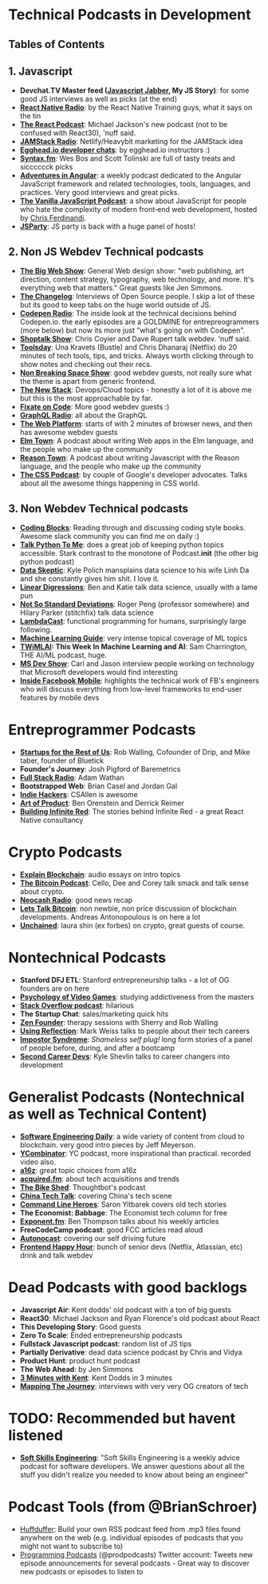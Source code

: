 # Technical Podcasts in Development


## Tables of Contents


## 1. Javascript

- **Devchat.TV Master feed ([Javascript Jabber](https://devchat.tv/js-jabber), My JS Story)**: for some good JS interviews as well as picks (at the end)
- **[React Native Radio](https://devchat.tv/react-native-radio)**: by the React Native Training guys, what it says on the tin
- **[The React Podcast](https://www.spreaker.com/show/the-react-podcast)**: Michael Jackson's new podcast (not to be confused with React30), 'nuff said.
- **[JAMStack Radio](https://www.heavybit.com/library/podcasts/jamstack-radio/)**: Netlify/Heavybit marketing for the JAMStack idea
- **[Egghead.io developer chats](https://egghead.simplecast.fm/)**: by egghead.io instructors :)
- **[Syntax.fm](https://syntax.fm/)**: Wes Bos and Scott Tolinski are full of tasty treats and sicccccck picks
- **[Adventures in Angular](https://devchat.tv/adv-in-angular)**: a weekly podcast dedicated to the Angular JavaScript framework and related technologies, tools, languages, and practices. Very good interviews and great picks.
- **[The Vanilla JavaScript Podcast](https://vanillajspodcast.com/)**: a show about JavaScript for people who hate the complexity of modern front‑end web development, hosted by [Chris Ferdinandi](https://gomakethings.com).
- **[JSParty](https://changelog.com/jsparty)**: JS party is back with a huge panel of hosts!

## 2. Non JS Webdev Technical podcasts

- **[The Big Web Show](http://5by5.tv/bigwebshow)**: General Web design show: "web publishing, art direction, content strategy, typography, web technology, and more. It's everything web that matters." Great guests like Jen Simmons.
- **[The Changelog](https://changelog.com/)**: Interviews of Open Source people. I skip a lot of these but its good to keep tabs on the huge world outside of JS.
- **[Codepen Radio](https://blog.codepen.io/radio/)**: The inside look at the technical decisions behind Codepen.io. the early episodes are a GOLDMINE for entrepreogrammers (more below) but now its more just "what's going on with Codepen".
- **[Shoptalk Show](http://shoptalkshow.com/)**: Chris Coyier and Dave Rupert talk webdev. 'nuff said.
- **[Toolsday](http://www.toolsday.io/)**: Una Kravets (Bustle) and Chris Dhanaraj (Netflix) do 20 minutes of tech tools, tips, and tricks. Always worth clicking through to show notes and checking out their recs.
- **[Non Breaking Space Show](https://goodstuff.fm/nbsp/)**: good webdev guests, not really sure what the theme is apart from generic frontend.
- **[The New Stack](https://thenewstack.io/podcasts/)**: Devops/Cloud topics - honestly a lot of it is above me but this is the most approachable by far.
- **[Fixate on Code](https://soundcloud.com/fixateoncode)**: More good webdev guests :)
- **[GraphQL Radio](https://graphqlradio.com/)**: all about the GraphQL
- **[The Web Platform](https://thewebplatformpodcast.com/)**: starts of with 2 minutes of browser news, and then has awesome webdev guests
- **[Elm Town](http://elmtown.audio/)**: A podcast about writing Web apps in the Elm language, and the people who make up the community
- **[Reason Town](http://reason.town/)**: A podcast about writing Javascript with the Reason language, and the people who make up the community
- **[The CSS Podcast](https://thecsspodcast.libsyn.com/)**: by couple of Google's developer advocates. Talks about all the awesome things happening in CSS world.

## 3. Non Webdev Technical podcasts

- **[Coding Blocks](https://www.codingblocks.net/)**: Reading through and discussing coding style books. Awesome slack community you can find me on daily :)
- **[Talk Python To Me](https://talkpython.fm/)**: does a great job of keeping python topics accessible. Stark contrast to the monotone of Podcast.__init__ (the other big python podcast)
- **[Data Skeptic](https://dataskeptic.com/)**: Kyle Polich mansplains data science to his wife Linh Da and she constantly gives him shit. I love it.
- **[Linear Digressions](http://lineardigressions.com/)**: Ben and Katie talk data science, usually with a lame pun
- **[Not So Standard Deviations](http://nssdeviations.com/)**: Roger Peng (professor somewhere) and Hilary Parker (stitchfix) talk data science
- **[LambdaCast](https://soundcloud.com/lambda-cast)**: functional programming for humans, surprisingly large following.
- **[Machine Learning Guide](http://ocdevel.com/podcasts/machine-learning)**: very intense topical coverage of ML topics
- **[TWiMLAI](https://twimlai.com/): This Week In Machine Learning and AI**: Sam Charrington, THE AI/ML podcast, huge.
- **[MS Dev Show](https://msdevshow.com)**: Carl and Jason interview people working on technology that Microsoft developers would find interesting
- **[Inside Facebook Mobile](https://www.facebook.com/careers/life/inside-facebook-mobile)**: highlights the technical work of FB's engineers who will discuss everything from low-level frameworks to end-user features by mobile devs

# Entreprogrammer Podcasts

- **[Startups for the Rest of Us](http://www.startupsfortherestofus.com/)**: Rob Walling, Cofounder of Drip, and Mike taber, founder of Bluetick
- **Founder's Journey**: Josh Pigford of Baremetrics
- **[Full Stack Radio](http://www.fullstackradio.com/)**: Adam Wathan
- **Bootstrapped Web**: Brian Casel and Jordan Gal
- **[Indie Hackers](https://www.indiehackers.com/)**: CSAllen is awesome
- **[Art of Product](https://artofproductpodcast.com/)**: Ben Orenstein and Derrick Reimer
- **[Building Infinite Red](http://building.infinite.red/)**: The stories behind Infinite Red - a great React Native consultancy

# Crypto Podcasts

- **[Explain Blockchain](https://explainblockchain.io/)**: audio essays on intro topics
- **[The Bitcoin Podcast](https://thebitcoinpodcast.com/)**: Cello, Dee and Corey talk smack and talk sense about crypto.
- **[Neocash Radio](http://neocashradio.com/)**: good news recap
- **[Lets Talk Bitcoin](https://letstalkbitcoin.com/)**: non newbie, non price discussion of blockchain developments. Andreas Antonopoulous is on here a lot
- **[Unchained](http://unchainedpodcast.co/)**: laura shin (ex forbes) on crypto, great guests of course.

# Nontechnical Podcasts

- **Stanford DFJ ETL**: Stanford entrepreneurship talks - a lot of OG founders are on here
- **[Psychology of Video Games](http://www.psychologyofgames.com/)**: studying addictiveness from the masters
- **[Stack Overflow podcast](https://stackoverflow.blog/podcasts/)**: hilarious
- **The Startup Chat**: sales/marketing quick hits
- **[Zen Founder](https://zenfounder.com/)**: therapy sessions with Sherry and Rob Walling
- **[Using Reflection](https://itunes.apple.com/us/podcast/using-reflection/id1294155220?mt=2)**: Mark Weiss talks to people about their tech careers
- **[Impostor Syndrome](https://www.impostor-syndrome.org/)**: _Shameless self plug!_ long form stories of a panel of people before, during, and after a bootcamp
- **[Second Career Devs](https://secondcareerdevs.com/)**: Kyle Shevlin talks to career changers into development

# Generalist Podcasts (Nontechnical as well as Technical Content)

- **[Software Engineering Daily](https://softwareengineeringdaily.com/)**: a wide variety of content from cloud to blockchain. very good intro pieces by Jeff Meyerson.
- **[YCombinator](http://blog.ycombinator.com/category/podcast/)**: YC podcast, more inspirational than practical. recorded video also.
- **[a16z](https://a16z.com/podcasts/)**: great topic choices from a16z
- **[acquired.fm](http://www.acquired.fm/)**: about tech acquisitions and trends
- **[The Bike Shed](http://bikeshed.fm/)**: Thoughtbot's podcast
- **[China Tech Talk](http://chinatechtalk.libsyn.com/)**: covering China's tech scene
- **[Command Line Heroes](https://www.redhat.com/en/command-line-heroes)**: Saron Yitbarek covers old tech stories
- **The Economist: Babbage**: The Economist tech column for free
- **[Exponent.fm](http://exponent.fm/)**: Ben Thompson talks about his weekly articles
- **FreeCodeCamp podcast**: good FCC articles read aloud
- **[Autonocast](http://www.autonocast.com/)**: covering our self driving future
- **[Frontend Happy Hour](http://frontendhappyhour.com/)**: bunch of senior devs (Netflix, Atlassian, etc) drink and talk webdev

# Dead Podcasts with good backlogs

- **Javascript Air**: Kent dodds' old podcast with a ton of big guests
- **React30**: Michael Jackson and Ryan Florence's old podcast about React
- **This Developing Story**: Good guests
- **Zero To Scale**: Ended entrepreneurship podcasts
- **Fullstack Javascript podcast**: random list of JS tips
- **Partially Derivative**: dead data science podcast by Chris and Vidya
- **Product Hunt**: product hunt podcast
- **The Web Ahead**: by Jen Simmons
- **[3 Minutes with Kent](https://www.briefs.fm/3-minutes-with-kent)**: Kent Dodds in 3 minutes
- **[Mapping The Journey](https://www.mappingthejourney.com/)**: interviews with very very OG creators of tech


# TODO: Recommended but havent listened

- **[Soft Skills Engineering](https://softskills.audio/)**: "Soft Skills Engineering is a weekly advice podcast for software developers. We answer questions about all the stuff you didn't realize you needed to know about being an engineer"

# Podcast Tools (from @BrianSchroer)

* [Huffduffer](https://huffduffer.com/about): Build your own RSS podcast feed from .mp3 files found anywhere on the web (e.g. individual episodes of podcasts that you might not want to subscribe to)
* [Programming Podcasts](https://twitter.com/progpodcasts) (@prodpodcasts) Twitter account: Tweets new episode announcements for several podcasts - Great way to discover new podcasts or episodes to listen to
